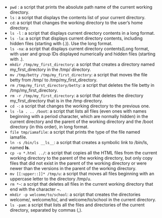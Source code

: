 * `pwd` : a script that prints the absolute path name of the current working directory.
* `ls` : a script that displays the contents list of your current directory.
* `cd`: a script that changes the working directory to the user’s home directory.
* `ls -l` : a script that displays current directory contents in a long format.
* `ls -la`: a script that displays current directory contents, including hidden files (starting with (.)). Use the long format.
* `ls -na`: a script that displays current directory contents(Long format, with user and group IDs displayed numerically and hidden files (starting with .).
* `mkdir /tmp/my_first_directory`: a script that creates a directory named my_first_directory in the /tmp/ directory.
* `mv /tmp/betty /tmp/my_first_directory`: a script that moves the file betty from /tmp/ to /tmp/my_first_directory.
* `rm /tmp/my_first_directory/betty`: a script that deletes the file betty in /tmp/my_first_directory.
* `rm -r /tmp/my_first_directory`: a script that deletes the directory my_first_directory that is in the /tmp directory.
* `cd -`: a script that changes the working directory to the previous one.
* `ls -la . .. /boot`: a script that lists all files (even ones with names beginning with a period character, which are normally hidden) in the current directory and the parent of the working directory and the /boot directory (in this order), in long format.
* `file tmp/iamafile`: a script that prints the type of the file named iamafile.
* `ln -s /bin/ls __ls__`: a script that creates a symbolic link to /bin/ls, named __ls__.
* `cp -u *.html ../`: a script that copies all the HTML files from the current working directory to the parent of the working directory, but only copy files that did not exist in the parent of the working directory or were newer than the versions in the parent of the working directory.
* `mv [[:upper::]]* /tmp/u`: a script that moves all files beginning with an uppercase letter to the directory /tmp/u.
* `rm *~`: a script that deletes all files in the current working directory that end with the character ~.
* `mkdir -p welcome/to/school`: a script that creates the directories welcome/, welcome/to/, and welcome/to/school in the current directory.
* `ls -pam`: a script that lists all the files and directories of the current directory, separated by commas (,).
